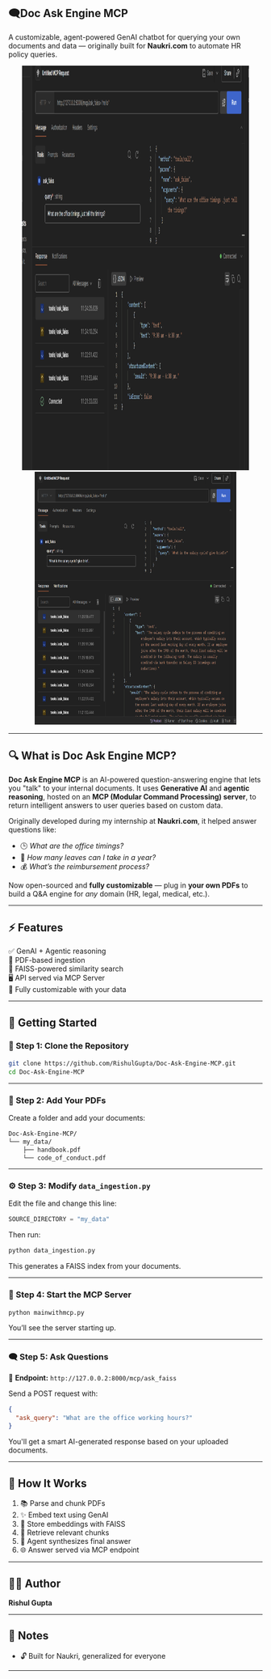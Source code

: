 ## 🗨️**Doc Ask Engine MCP**

A customizable, agent-powered GenAI chatbot for querying your own documents and data — originally built for **Naukri.com** to automate HR policy queries.
<div align="center">
<img src="https://github.com/RishulGupta/Doc-Ask-Engine-MCP/blob/9c6d4bd6a6a88285a363ba010a2f7a6430497b03/Screenshot%202025-08-01%20112446.png"width=450 height=800>
<img src="https://github.com/RishulGupta/Doc-Ask-Engine-MCP/blob/9c6d4bd6a6a88285a363ba010a2f7a6430497b03/Screenshot%202025-08-01%20112741.png" width=400 height=500>
 </div>
 
---

## 🔍 What is Doc Ask Engine MCP?

**Doc Ask Engine MCP** is an AI-powered question-answering engine that lets you "talk" to your internal documents. It uses **Generative AI** and **agentic reasoning**, hosted on an **MCP (Modular Command Processing) server**, to return intelligent answers to user queries based on custom data.

Originally developed during my internship at **Naukri.com**, it helped answer questions like:

- 🕒 *What are the office timings?*
- 📝 *How many leaves can I take in a year?*
- 💰 *What’s the reimbursement process?*

Now open-sourced and **fully customizable** — plug in **your own PDFs** to build a Q&A engine for *any* domain (HR, legal, medical, etc.).

---

## ⚡ Features

✅ GenAI + Agentic reasoning  
📄 PDF-based ingestion  
🧠 FAISS-powered similarity search  
🖥️ API served via MCP Server  
🔄 Fully customizable with your data  

---

## 🚀 Getting Started

### 🧾 Step 1: Clone the Repository

```bash
git clone https://github.com/RishulGupta/Doc-Ask-Engine-MCP.git
cd Doc-Ask-Engine-MCP
```

---

### 📁 Step 2: Add Your PDFs

Create a folder and add your documents:

```
Doc-Ask-Engine-MCP/
└── my_data/
    ├── handbook.pdf
    └── code_of_conduct.pdf
```

---

### ⚙️ Step 3: Modify `data_ingestion.py`

Edit the file and change this line:

```python
SOURCE_DIRECTORY = "my_data"
```

Then run:

```bash
python data_ingestion.py
```

This generates a FAISS index from your documents.

---

### 🧠 Step 4: Start the MCP Server

```bash
python mainwithmcp.py
```

You’ll see the server starting up.

---

### 🗨️ Step 5: Ask Questions

📡 **Endpoint:** `http://127.0.0.2:8000/mcp/ask_faiss`

Send a POST request with:

```json
{
  "ask_query": "What are the office working hours?"
}
```

You'll get a smart AI-generated response based on your uploaded documents.

---

## 🧩 How It Works

1. 📚 Parse and chunk PDFs  
2. ✨ Embed text using GenAI  
3. 🧭 Store embeddings with FAISS  
4. 🔎 Retrieve relevant chunks  
5. 🤖 Agent synthesizes final answer  
6. 🌐 Answer served via MCP endpoint

---

## 👨‍💻 Author

**Rishul Gupta**  

---

## 📌 Notes
- 🔓 Built for Naukri, generalized for everyone
---

